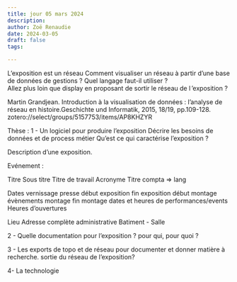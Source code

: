```yaml
---
title: jour 05 mars 2024
description: 
author: Zoë Renaudie
date: 2024-03-05
draft: false
tags:

---
```


L’exposition est un réseau 
Comment visualiser un réseau à partir d’une base de données de gestions ? Quel langage faut-il utiliser ?  
Allez plus loin que display en proposant de sortir le réseau de l ’exposition ? 

Martin Grandjean. Introduction à la visualisation de données : l’analyse de réseau en histoire.Geschichte und Informatik, 2015, 18/19, pp.109-128. zotero://select/groups/5157753/items/AP8KHZYR


Thèse : 
1 - Un logiciel pour produire l’exposition
Décrire les besoins de données et de process métier
Qu’est ce qui caractérise l’exposition ?

Description d’une exposition. 

Evénement : 

Titre 
Sous titre
Titre de travail
Acronyme 
Titre compta
=> lang

Dates
vernissage
presse
début exposition
fin exposition
début montage
évènements montage
fin montage
dates et heures de performances/events 
Heures d’ouvertures

Lieu
Adresse complète administrative
Batiment - Salle 


2 - Quelle documentation pour l’exposition ? 
pour qui, pour quoi ? 

3 - Les exports
de topo et de réseau pour documenter et donner matière à recherche. 
sortie du réseau de l’exposition? 

4- La technologie